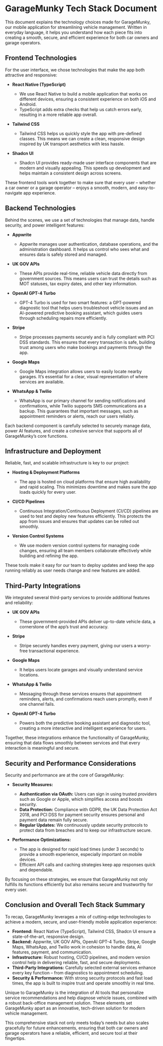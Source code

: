 # GarageMunky Tech Stack Document

This document explains the technology choices made for GarageMunky, our mobile application for streamlining vehicle management. Written in everyday language, it helps you understand how each piece fits into creating a smooth, secure, and efficient experience for both car owners and garage operators.

## Frontend Technologies

For the user interface, we chose technologies that make the app both attractive and responsive:

*   **React Native (TypeScript)**

    *   We use React Native to build a mobile application that works on different devices, ensuring a consistent experience on both iOS and Android.
    *   TypeScript adds extra checks that help us catch errors early, resulting in a more reliable app overall.

*   **Tailwind CSS**

    *   Tailwind CSS helps us quickly style the app with pre-defined classes. This means we can create a clean, responsive design inspired by UK transport aesthetics with less hassle.

*   **Shadcn UI**

    *   Shadcn UI provides ready-made user interface components that are modern and visually appealing. This speeds up development and helps maintain a consistent design across screens.

These frontend tools work together to make sure that every user – whether a car owner or a garage operator – enjoys a smooth, modern, and easy-to-navigate app experience.

## Backend Technologies

Behind the scenes, we use a set of technologies that manage data, handle security, and power intelligent features:

*   **Appwrite**

    *   Appwrite manages user authentication, database operations, and the administration dashboard. It helps us control who sees what and ensures data is safely stored and managed.

*   **UK GOV APIs**

    *   These APIs provide real-time, reliable vehicle data directly from government sources. This means users can trust the details such as MOT statuses, tax expiry dates, and other key information.

*   **OpenAI GPT-4 Turbo**

    *   GPT-4 Turbo is used for two smart features: a GPT-powered diagnostic tool that helps users troubleshoot vehicle issues and an AI-powered predictive booking assistant, which guides users through scheduling repairs more efficiently.

*   **Stripe**

    *   Stripe processes payments securely and is fully compliant with PCI DSS standards. This ensures that every transaction is safe, building trust among users who make bookings and payments through the app.

*   **Google Maps**

    *   Google Maps integration allows users to easily locate nearby garages. It’s essential for a clear, visual representation of where services are available.

*   **WhatsApp & Twilio**

    *   WhatsApp is our primary channel for sending notifications and confirmations, while Twilio supports SMS communications as a backup. This guarantees that important messages, such as appointment reminders or alerts, reach our users reliably.

Each backend component is carefully selected to securely manage data, power AI features, and create a cohesive service that supports all of GarageMunky’s core functions.

## Infrastructure and Deployment

Reliable, fast, and scalable infrastructure is key to our project:

*   **Hosting & Deployment Platforms**

    *   The app is hosted on cloud platforms that ensure high availability and rapid scaling. This minimizes downtime and makes sure the app loads quickly for every user.

*   **CI/CD Pipelines**

    *   Continuous Integration/Continuous Deployment (CI/CD) pipelines are used to test and deploy new features efficiently. This protects the app from issues and ensures that updates can be rolled out smoothly.

*   **Version Control Systems**

    *   We use modern version control systems for managing code changes, ensuring all team members collaborate effectively while building and refining the app.

These tools make it easy for our team to deploy updates and keep the app running reliably as user needs change and new features are added.

## Third-Party Integrations

We integrated several third-party services to provide additional features and reliability:

*   **UK GOV APIs**

    *   These government-provided APIs deliver up-to-date vehicle data, a cornerstone of the app’s trust and accuracy.

*   **Stripe**

    *   Stripe securely handles every payment, giving our users a worry-free transactional experience.

*   **Google Maps**

    *   It helps users locate garages and visually understand service locations.

*   **WhatsApp & Twilio**

    *   Messaging through these services ensures that appointment reminders, alerts, and confirmations reach users promptly, even if one channel fails.

*   **OpenAI GPT-4 Turbo**

    *   Powers both the predictive booking assistant and diagnostic tool, creating a more interactive and intelligent experience for users.

Together, these integrations enhance the functionality of GarageMunky, ensuring that data flows smoothly between services and that every interaction is meaningful and secure.

## Security and Performance Considerations

Security and performance are at the core of GarageMunky:

*   **Security Measures:**

    *   **Authentication via OAuth:** Users can sign in using trusted providers such as Google or Apple, which simplifies access and boosts security.
    *   **Data Protection:** Compliance with GDPR, the UK Data Protection Act 2018, and PCI DSS for payment security ensures personal and payment data remain fully secure.
    *   **Regular Updates:** We continuously update security protocols to protect data from breaches and to keep our infrastructure secure.

*   **Performance Optimizations:**

    *   The app is designed for rapid load times (under 3 seconds) to provide a smooth experience, especially important on mobile devices.
    *   Efficient API calls and caching strategies keep app responses quick and dependable.

By focusing on these strategies, we ensure that GarageMunky not only fulfills its functions efficiently but also remains secure and trustworthy for every user.

## Conclusion and Overall Tech Stack Summary

To recap, GarageMunky leverages a mix of cutting-edge technologies to achieve a modern, secure, and user-friendly mobile application experience:

*   **Frontend:** React Native (TypeScript), Tailwind CSS, Shadcn UI ensure a state-of-the-art, responsive design.
*   **Backend:** Appwrite, UK GOV APIs, OpenAI GPT-4 Turbo, Stripe, Google Maps, WhatsApp, and Twilio work in cohesion to handle data, AI features, payment, and communication.
*   **Infrastructure:** Robust hosting, CI/CD pipelines, and modern version control help in delivering reliable, fast, and secure deployments.
*   **Third-Party Integrations:** Carefully selected external services enhance every key function – from diagnostics to appointment scheduling.
*   **Security & Performance:** With strong security protocols and fast load times, the app is built to inspire trust and operate smoothly in real time.

Unique to GarageMunky is the integration of AI tools that personalize service recommendations and help diagnose vehicle issues, combined with a robust back-office management solution. These elements set GarageMunky apart as an innovative, tech-driven solution for modern vehicle management.

This comprehensive stack not only meets today’s needs but also scales gracefully for future enhancements, ensuring that both car owners and garage operators have a reliable, efficient, and secure tool at their fingertips.
